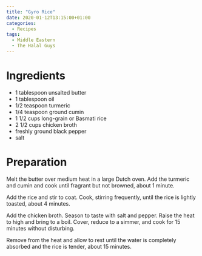 ```yaml
---
title: "Gyro Rice"
date: 2020-01-12T13:15:00+01:00
categories:
  - Recipes
tags:
  - Middle Eastern
  - The Halal Guys
---
```


# Ingredients

* 1 tablespoon unsalted butter
* 1 tablespoon oil
* 1/2 teaspoon turmeric
* 1/4 teaspoon ground cumin
* 1 1/2 cups long-grain or Basmati rice
* 2 1/2 cups chicken broth
* freshly ground black pepper
* salt

# Preparation

Melt the butter over medium heat in a large Dutch oven. Add the turmeric and cumin and cook until fragrant but not browned, about 1 minute. 

Add the rice and stir to coat. Cook, stirring frequently, until the rice is lightly toasted, about 4 minutes.

Add the chicken broth. Season to taste with salt and pepper. Raise the heat to high and bring to a boil. Cover, reduce to a simmer, and cook for 15 minutes without disturbing.

Remove from the heat and allow to rest until the water is completely absorbed and the rice is tender, about 15 minutes.
